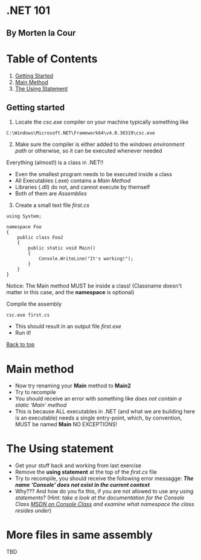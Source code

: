 # .NET 101
## By Morten la Cour

# Table of Contents
1. [Getting Started](#getting-started)
2. [Main Method](#main-method)
3. [The Using Statement](#the-using-statement)

## Getting started

1. Locate the *csc.exe* compiler on your machine
typically something like
```
C:\Windows\Microsoft.NET\Framework64\v4.0.30319\csc.exe
```

2. Make sure the compiler is either added to the _windows environment path_ or otherwise, so it can be executed whenever needed

Everything (almost!) is a class in .NET!!

- Even the smallest program needs to be executed inside a class
- All Executables (.exe) contains a _Main Method_
- Libraries (.dll) do not, and cannot execute by themself
- Both of them are _Assemblies_

3. Create a small text file _first.cs_

```charp
using System;

namespace Foo 
{
	public class Foo2
	{
		public static void Main() 
		{
			Console.WriteLine("It's working!");
		}
	}
}
```

Notice: The Main method MUST be inside a class! (Classname doesn't matter in this case, and the **namespace** is optional)

Compile the assembly
```
csc.exe first.cs
```

- This should result in an output file _first.exe_ 
- Run it!

[Back to top](#table-of-contents)

# Main method

- Now try renaming your **Main** method to **Main2**
- Try to recompile
- You should receive an error with something like _does not contain a static 'Main' method_
- This is because ALL executables in .NET (and what we are building here is an executable) needs a single entry-point, which, by convention, MUST be named **Main** NO EXCEPTIONS!

# The Using statement
- Get your stuff back and working from last exercise
- Remove the **using statement** at the top of the _first.cs_ file
- Try to recompile, you should receive the following error messagge: **_The name 'Console' does not exist in the current context_**
- Why??? And how do you fix this, if you are not allowed to use any _using statements_? (Hint: _take a look at the documentation for the Console Class [MSDN on Console Class](https://msdn.microsoft.com/en-us/library/system.console(v=vs.110).aspx) and examine what namespace the class resides under_)

# More files in same assembly
TBD

